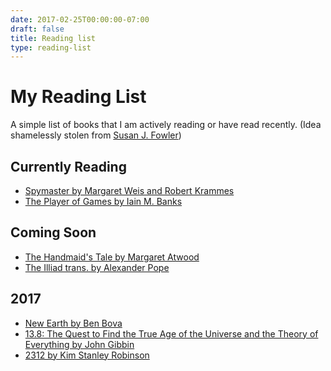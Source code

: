 ```yaml
---
date: 2017-02-25T00:00:00-07:00
draft: false
title: Reading list
type: reading-list
---
```


# My Reading List
A simple list of books that I am actively reading or have read recently.
(Idea shamelessly stolen from [Susan J. Fowler](https://www.susanjfowler.com/reading-list/))

## Currently Reading
- [Spymaster by Margaret Weis and Robert
    Krammes](https://www.amazon.com/gp/product/B01L7B9VG4/)
- [The Player of Games by Iain M. Banks](https://www.amazon.com/dp/B002WM3HC2/ref=r_soa_w_d)

## Coming Soon
- [The Handmaid's Tale by Margaret Atwood](https://www.amazon.com/dp/B003JFJHTS/)
- [The Illiad trans. by Alexander Pope](https://www.amazon.com/gp/product/B0082TAAMO/)

## 2017
- [New Earth by Ben
    Bova](https://www.amazon.com/New-Earth-Grand-Tour-Book-ebook/dp/B00BCFXPZ4/)
- [13.8: The Quest to Find the True Age of the Universe and the Theory of
    Everything by John Gibbin](https://www.amazon.com/gp/product/B01CESQNQK/)
- [2312 by Kim Stanley Robinson](https://www.amazon.com/2312-Kim-Stanley-Robinson-ebook/dp/B004RD8544/)
